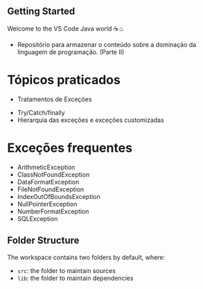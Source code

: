 ## Getting Started

Welcome to the VS Code Java world ☕♨
 
 - Repositório para armazenar o conteúdo sobre a dominação da linguagem de programação. 
 (Parte II) 

# Tópicos praticados

 - Tratamentos de Exceções 
  * Try/Catch/finally
  * Hierarquia das exceções e exceções customizadas 
  
  # Exceções frequentes 
  
 - ArithmeticException
 - ClassNotFoundException
 - DataFormatException
 - FileNotFoundException
 - IndexOutOfBoundsException
 - NullPointerException
 - NumberFormatException
 - SQLException



## Folder Structure

The workspace contains two folders by default, where:

- `src`: the folder to maintain sources
- `lib`: the folder to maintain dependencies

